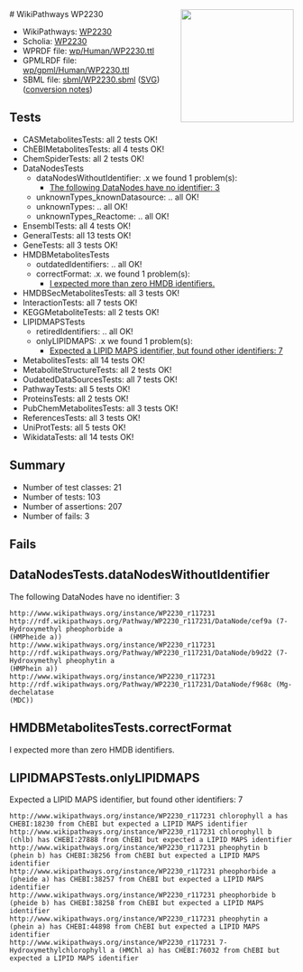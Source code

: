 <img style="float: right; width: 200px" src="../logo.png" />
# WikiPathways WP2230

* WikiPathways: [WP2230](https://identifiers.org/wikipathways:WP2230)
* Scholia: [WP2230](https://scholia.toolforge.org/wikipathways/WP2230)
* WPRDF file: [wp/Human/WP2230.ttl](../wp/Human/WP2230.ttl)
* GPMLRDF file: [wp/gpml/Human/WP2230.ttl](../wp/gpml/Human/WP2230.ttl)
* SBML file: [sbml/WP2230.sbml](../sbml/WP2230.sbml) ([SVG](../sbml/WP2230.svg)) ([conversion notes](../sbml/WP2230.txt))

## Tests
* CASMetabolitesTests: all 2 tests OK!
* ChEBIMetabolitesTests: all 4 tests OK!
* ChemSpiderTests: all 2 tests OK!
* DataNodesTests
    * dataNodesWithoutIdentifier: .x we found 1 problem(s):
        * [The following DataNodes have no identifier: 3](#d2d32fa2)
    * unknownTypes_knownDatasource: .. all OK!
    * unknownTypes: .. all OK!
    * unknownTypes_Reactome: .. all OK!
* EnsemblTests: all 4 tests OK!
* GeneralTests: all 13 tests OK!
* GeneTests: all 3 tests OK!
* HMDBMetabolitesTests
    * outdatedIdentifiers: .. all OK!
    * correctFormat: .x. we found 1 problem(s):
        * [I expected more than zero HMDB identifiers.](#ad154c1e)
* HMDBSecMetabolitesTests: all 3 tests OK!
* InteractionTests: all 7 tests OK!
* KEGGMetaboliteTests: all 2 tests OK!
* LIPIDMAPSTests
    * retiredIdentifiers: .. all OK!
    * onlyLIPIDMAPS: .x we found 1 problem(s):
        * [Expected a LIPID MAPS identifier, but found other identifiers: 7](#48cc60be)
* MetabolitesTests: all 14 tests OK!
* MetaboliteStructureTests: all 2 tests OK!
* OudatedDataSourcesTests: all 7 tests OK!
* PathwayTests: all 5 tests OK!
* ProteinsTests: all 2 tests OK!
* PubChemMetabolitesTests: all 3 tests OK!
* ReferencesTests: all 3 tests OK!
* UniProtTests: all 5 tests OK!
* WikidataTests: all 14 tests OK!


## Summary

* Number of test classes: 21
* Number of tests: 103
* Number of assertions: 207
* Number of fails: 3

## Fails

<a name="d2d32fa2" />

## DataNodesTests.dataNodesWithoutIdentifier

The following DataNodes have no identifier: 3
```
http://www.wikipathways.org/instance/WP2230_r117231 http://rdf.wikipathways.org/Pathway/WP2230_r117231/DataNode/cef9a (7-Hydroxymethyl pheophorbide a
(HMPheide a))
http://www.wikipathways.org/instance/WP2230_r117231 http://rdf.wikipathways.org/Pathway/WP2230_r117231/DataNode/b9d22 (7-Hydroxymethyl pheophytin a
(HMPhein a))
http://www.wikipathways.org/instance/WP2230_r117231 http://rdf.wikipathways.org/Pathway/WP2230_r117231/DataNode/f968c (Mg-dechelatase
(MDC))
```

<a name="ad154c1e" />

## HMDBMetabolitesTests.correctFormat

I expected more than zero HMDB identifiers.
<a name="48cc60be" />

## LIPIDMAPSTests.onlyLIPIDMAPS

Expected a LIPID MAPS identifier, but found other identifiers: 7
```
http://www.wikipathways.org/instance/WP2230_r117231 chlorophyll a has CHEBI:18230 from ChEBI but expected a LIPID MAPS identifier
http://www.wikipathways.org/instance/WP2230_r117231 chlorophyll b (chlb) has CHEBI:27888 from ChEBI but expected a LIPID MAPS identifier
http://www.wikipathways.org/instance/WP2230_r117231 pheophytin b (phein b) has CHEBI:38256 from ChEBI but expected a LIPID MAPS identifier
http://www.wikipathways.org/instance/WP2230_r117231 pheophorbide a (pheide a) has CHEBI:38257 from ChEBI but expected a LIPID MAPS identifier
http://www.wikipathways.org/instance/WP2230_r117231 pheophorbide b (pheide b) has CHEBI:38258 from ChEBI but expected a LIPID MAPS identifier
http://www.wikipathways.org/instance/WP2230_r117231 pheophytin a (phein a) has CHEBI:44898 from ChEBI but expected a LIPID MAPS identifier
http://www.wikipathways.org/instance/WP2230_r117231 7-Hydroxymethylchlorophyll a (HMChl a) has CHEBI:76032 from ChEBI but expected a LIPID MAPS identifier
```

